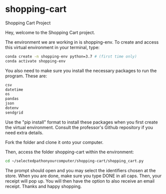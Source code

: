 # shopping-cart
Shopping Cart Project

Hey, welcome to the Shopping Cart project.

The environment we are working in is shopping-env. To create and access this virtual environment in your terminal, type:

```sh
conda create -n shopping-env python=3.7 # (first time only)
conda activate shopping-env
```

You also need to make sure you install the necessary packages to run the program. These are:

```sh
csv
datetime
os
pandas
json
dotenv
sendgrid
```

Use the "pip install" format to install these packages when you first create the virtual environment. Consult the professor's Github repository if you need extra details. 

Fork the folder and clone it onto your computer.

Then, access the folder shopping-cart within the environment:

```sh
cd ~/selectedpathonyourcomputer/shopping-cart/shopping_cart.py
```

The prompt should open and you may select the identifiers chosen at the store. When you are done, make sure you type DONE in all caps. Then, your receipt will pop up. You will then have the option to also receive an email receipt. Thanks and happy shopping. 
